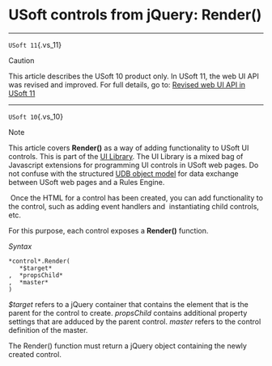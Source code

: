 # USoft controls from jQuery: Render()



----

`USoft 11`{.vs_11}

> [!CAUTION]
> This article describes the USoft 10 product only.
> In USoft 11, the web UI API was revised and improved. For full details, go to:
> [Revised web UI API in USoft 11](/docs/Web%20and%20app%20UIs/UDB%20udb/Revised%20web%20UI%20API%20in%20USoft%2011.md)

----

`USoft 10`{.vs_10}

> [!NOTE]
> This article covers **Render()** as a way of adding functionality to USoft UI controls. This is part of the [UI Library](/docs/Web%20and%20app%20UIs/UI%20Library).
> The UI Library is a mixed bag of Javascript extensions for programming UI controls in USoft web pages. Do not confuse with the structured [UDB object model](/docs/Web%20and%20app%20UIs/UDB%20udb/UDB%20udb%20object.md) for data exchange between USoft web pages and a Rules Engine.

 Once the HTML for a control has been created, you can add functionality to the control, such as adding event handlers and  instantiating child controls, etc.

For this purpose, each control exposes a **Render()** function.

*Syntax*

```
*control*.Render(
   *$target*
,  *propsChild*
,  *master*
)
```

*$target* refers to a jQuery container that contains the element that is the parent for the control to create. *propsChild* contains additional property settings that are adduced by the parent control. *master* refers to the control definition of the master.

The Render() function must return a jQuery object containing the newly created control.